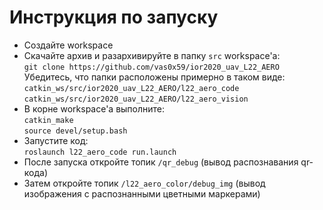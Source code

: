 # Инструкция по запуску  

- Создайте workspace  
- Скачайте архив и разархивируйте в папку `src` workspace'a:  
`git clone https://github.com/vas0x59/ior2020_uav_L22_AERO`  
Убедитесь, что папки расположены примерно в таком виде:  
`catkin_ws/src/ior2020_uav_L22_AERO/l22_aero_code`  
`catkin_ws/src/ior2020_uav_L22_AERO/l22_aero_vision`    
- В корне workspace'a выполните:  
`catkin_make`  
`source devel/setup.bash`  
- Запустите код:  
`roslaunch l22_aero_code run.launch`  
- После запуска откройте топик `/qr_debug` (вывод распознавания qr-кода)  
- Затем откройте топик `/l22_aero_color/debug_img` (вывод изображения с распознанными цветными маркерами)